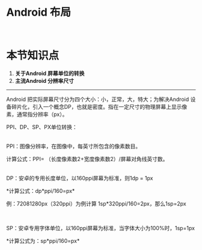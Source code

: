 # Android 布局
<br />

# 本节知识点
1. **关于Android 屏幕单位的转换**
2. **主流Android 分辨率尺寸**


---

Android 把实际屏幕尺寸分为四个大小：小，正常，大，特大；为解决Android 设备碎片化，引入一个概念DP，也就是密度。指在一定尺寸的物理屏幕上显示像素，通常指分辨率（px）。

PPI、DP、SP、PX单位转换：

<br />
PPI：图像分辨率，在图像中，每英寸所包含的像素数目。
<p>计算公式：PPI= （长度像素数2+宽度像素数2）/屏幕对角线英寸数。</p>

<br />
DP：安卓的专用长度单位，以160ppi屏幕为标准，则1dp = 1px
<p>*计算公式：dp*ppi/160=px*</p>
<p>例：72081280px（320ppi）为例计算 1sp*320ppi/160=2px，那么1sp=2px</p>

<br />
<p>SP：安卓专用字体单位，以160ppi屏幕为标准，当字体大小为100%时，1sp=1px</p>
<p>*计算公式为：sp*ppi/160=px*</p>
